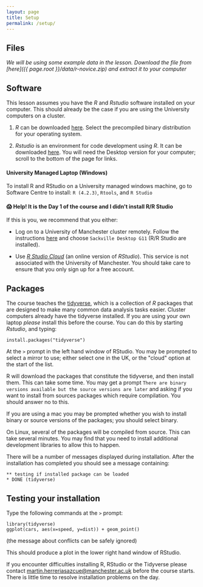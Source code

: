 ```yaml
---
layout: page
title: Setup
permalink: /setup/
---
```

## Files
*We will be using some example data in the lesson.  Download the file from [here]({{ page.root }}/data/r-novice.zip) and extract it to your computer*

## Software
This lesson assumes you have the _R_ and _Rstudio_ software installed on your computer. This should already be the case if you are using the University computers on a cluster.

1.  _R_ can be downloaded [here](https://www.stats.bris.ac.uk/R/). Select the precompiled binary distribution for your operating system.

2.  _Rstudio_ is an environment for code development using _R_. It can be downloaded [here](https://www.rstudio.com/products/rstudio/download/). You will need the Desktop version for your computer; scroll to the bottom of the page for links.

#### University Managed Laptop (Windows)
To install R and RStudio on a University managed windows machine, go to Software Centre to install: `R (4.2.3)`, `Rtools`, and `R Studio`

#### 😱 Help! It is the Day 1 of the course and I didn't install R/R Studio

If this is you, we recommend that you either:

+  Log on to a University of Manchester cluster remotely. Follow the instructions [here](https://www.itservices.manchester.ac.uk/students/pc-on-campus/remote-cluster-access/) and choose `Sackville Desktop G11` (R/R Studio are installed).

+  Use [_R Studio Cloud_](https://login.rstudio.cloud/) (an online version of _RStudio_). This service is not associated with the University of Manchester. You should take care to ensure that you only sign up for a free account.

## Packages

The course teaches the [tidyverse](https://www.tidyverse.org), which is a collection of _R_ packages that are designed to make many common data analysis tasks easier. Cluster computers already have the tidyverse installed. If you are using your own laptop *please* install this before the course.  You can do this by starting _Rstudio_, and typing:

```{r}
install.packages("tidyverse")
```

At the `>` prompt in the left hand window of RStudio.   You may be prompted to select a mirror to use; either select one in the UK, or the "cloud" option at the start of the list.

R will download the packages that constitute the tidyverse, and then install them.  This can take some time.  You may get a prompt `There are binary versions available but the source versions are later` and asking if you want to install from sources packages which require compilation.  You should answer no to this.

If you are using a mac you may be prompted whether you wish to install binary or source versions of the packages; you should select binary.

On Linux, several of the packages will be compiled from source.  This can take several minutes.  You may find that you need to install additional development libraries to allow this to happen.  

There will be a number of messages displayed during installation. After the installation has completed you should see a message containing:

```
** testing if installed package can be loaded
* DONE (tidyverse)
```

## Testing your installation

Type the following commands at the `>` prompt:

```{r}
library(tidyverse)
ggplot(cars, aes(x=speed, y=dist)) + geom_point()
```

(the message about conflicts can be safely ignored)

This should produce a plot in the lower right hand window of RStudio.

If you encounter difficulties installing R, RStudio or the Tidyverse please contact martin.herreriasazcue@manchester.ac.uk before the course starts. There is little time to resolve installation problems on the day.

